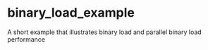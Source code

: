 # binary_load_example
A short example that illustrates binary load and parallel binary load performance
